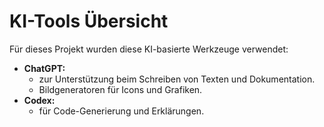# KI-Tools Übersicht

Für dieses Projekt wurden diese KI-basierte Werkzeuge verwendet:

- **ChatGPT:** 
  - zur Unterstützung beim Schreiben von Texten und Dokumentation.
  - Bildgeneratoren für Icons und Grafiken.
- **Codex:** 
  - für Code-Generierung und Erklärungen.

